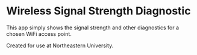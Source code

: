 Wireless Signal Strength Diagnostic
===================================
This app simply shows the signal strength and other diagnostics for a chosen WiFi access point.

Created for use at Northeastern University.